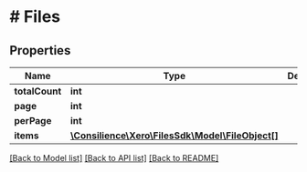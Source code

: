 # # Files

## Properties

Name | Type | Description | Notes
------------ | ------------- | ------------- | -------------
**totalCount** | **int** |  | [optional] 
**page** | **int** |  | [optional] 
**perPage** | **int** |  | [optional] 
**items** | [**\Consilience\Xero\FilesSdk\Model\FileObject[]**](FileObject.md) |  | [optional] 

[[Back to Model list]](../../README.md#documentation-for-models) [[Back to API list]](../../README.md#documentation-for-api-endpoints) [[Back to README]](../../README.md)


